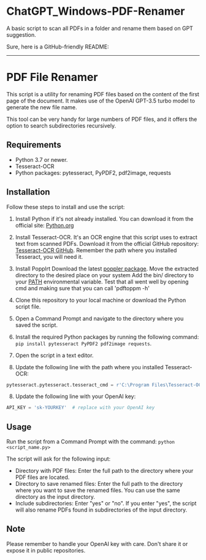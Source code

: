 # ChatGPT_Windows-PDF-Renamer
A basic script to scan all PDFs in a folder and rename them based on GPT suggestion.

Sure, here is a GitHub-friendly README:

---

# PDF File Renamer

This script is a utility for renaming PDF files based on the content of the first page of the document. It makes use of the OpenAI GPT-3.5 turbo model to generate the new file name.

This tool can be very handy for large numbers of PDF files, and it offers the option to search subdirectories recursively.

## Requirements

- Python 3.7 or newer.
- Tesseract-OCR
- Python packages: pytesseract, PyPDF2, pdf2image, requests

## Installation

Follow these steps to install and use the script:

1. Install Python if it's not already installed. You can download it from the official site: [Python.org](https://www.python.org/)

2. Install Tesseract-OCR. It's an OCR engine that this script uses to extract text from scanned PDFs. Download it from the official GitHub repository: [Tesseract-OCR GitHub](https://github.com/UB-Mannheim/tesseract/wiki). Remember the path where you installed Tesseract, you will need it.
   
4. Install Popplrt
    Download the latest [poppler package](https://github.com/oschwartz10612/poppler-windows/releases/).
    Move the extracted directory to the desired place on your system
    Add the bin/ directory to your [PATH](https://www.architectryan.com/2018/03/17/add-to-the-path-on-windows-10/) environmental variable.
    Test that all went well by opening cmd and making sure that you can call 'pdftoppm -h'

5. Clone this repository to your local machine or download the Python script file.

6. Open a Command Prompt and navigate to the directory where you saved the script.

7. Install the required Python packages by running the following command: `pip install pytesseract PyPDF2 pdf2image requests`.

8. Open the script in a text editor.

9. Update the following line with the path where you installed Tesseract-OCR:
```python
pytesseract.pytesseract.tesseract_cmd = r'C:\Program Files\Tesseract-OCR\tesseract.exe'  # adjust the path accordingly
```
8. Update the following line with your OpenAI key:
```python
API_KEY = 'sk-YOURKEY'  # replace with your OpenAI key
```

## Usage

Run the script from a Command Prompt with the command: `python <script_name.py>`

The script will ask for the following input:

- Directory with PDF files: Enter the full path to the directory where your PDF files are located.
- Directory to save renamed files: Enter the full path to the directory where you want to save the renamed files. You can use the same directory as the input directory.
- Include subdirectories: Enter "yes" or "no". If you enter "yes", the script will also rename PDFs found in subdirectories of the input directory.

## Note

Please remember to handle your OpenAI key with care. Don't share it or expose it in public repositories.
